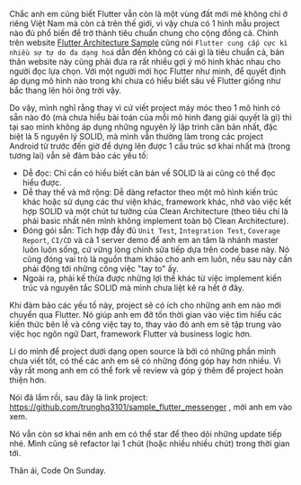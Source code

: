 Chắc anh em cũng biết Flutter vẫn còn là một vùng đất mới mẻ không chỉ ở riêng Việt Nam mà còn cả trên thế giới, vì vậy chưa có 1 hình mẫu project nào đủ phổ biến để trở thành tiêu chuẩn chung cho cộng đồng cả. Chính trên website [Flutter Architecture Sample](https://fluttersamples.com/) cũng nói `Flutter cung cấp cực kì nhiều sự tự do đa dạng hoá` dẫn đến không có cái gì là tiêu chuẩn cả, bản thân website này cũng phải đưa ra rất nhiều gợi ý mô hình khác nhau cho người đọc lựa chọn. Với một người mới học Flutter như mình, để quyết định áp dụng mô hình nào trong khi chưa có hiểu biết sâu về Flutter giống như bắc thang lên hỏi ông trời vậy.

Do vậy, mình nghĩ rằng thay vì cứ viết project máy móc theo 1 mô hình có sẵn nào đó (mà chưa hiểu bài toán của mỗi mô hình đang giải quyết là gì) thì tại sao mình không áp dụng những nguyên lý lập trình căn bản nhất, đặc biệt là 5 nguyên lý SOLID, mà mình vẫn thường làm trong các project Android từ trước đến giờ để dựng lên được 1 cấu trúc sơ khai nhất mà (trong tương lai) vẫn sẽ đảm bảo các yếu tố:
- Dễ đọc: Chỉ cần có hiểu biết căn bản về SOLID là ai cũng có thể đọc hiểu được.
- Dễ thay thế và mở rộng: Dễ dàng refactor theo một mô hình kiến trúc khác hoặc sử dụng các thư viện khác, framework khác, nhờ vào việc kết hợp SOLID và một chút tư tưởng của Clean Architecture (theo tiêu chí là phải basic nhất nên mình không implement toàn bộ Clean Architecture).
- Đóng gói sẵn: Tích hợp đầy đủ `Unit Test`, `Integration Test`, `Coverage Report`, `CI/CD` và cả 1 server demo để anh em an tâm là nhánh master luôn luôn sống, cứ vững lòng chỉnh sửa tiếp dựa trên code base này. Nó cũng đóng vai trò là nguồn tham khảo cho anh em luôn, nếu sau này cần phải động tới những công việc "tay to" ấy.
- Ngoài ra, phải kế thừa được những lợi thế khác từ việc implement kiến trúc và nguyên tắc SOLID mà mình chưa liệt kê ra hết ở đây.

Khi đảm bảo các yếu tố này, project sẽ có ích cho những anh em nào mới chuyển qua Flutter. Nó giúp anh em đỡ tốn thời gian vào việc tìm hiểu các kiến thức bên lề và công việc tay to, thay vào đó anh em sẽ tập trung vào việc học ngôn ngữ Dart, framework Flutter và business logic hơn.

Lí do mình để project dưới dạng open source là bởi có những phần mình chưa viết tốt, có thể các anh em sẽ có những đóng góp hay hơn nhiều. Vì vậy rất mong anh em có thể fork về review và góp ý thêm để project hoàn thiện hơn.

Nói đã lắm rồi, sau đây là link project: https://github.com/trunghq3101/sample_flutter_messenger , mời anh em vào xem.

Nó vẫn còn sơ khai nên anh em có thể star để theo dõi những update tiếp nhé. Mình cũng sẽ refactor lại 1 chút (hoặc nhiều nhiều chút) trong thời gian tới.

Thân ái,
Code On Sunday.